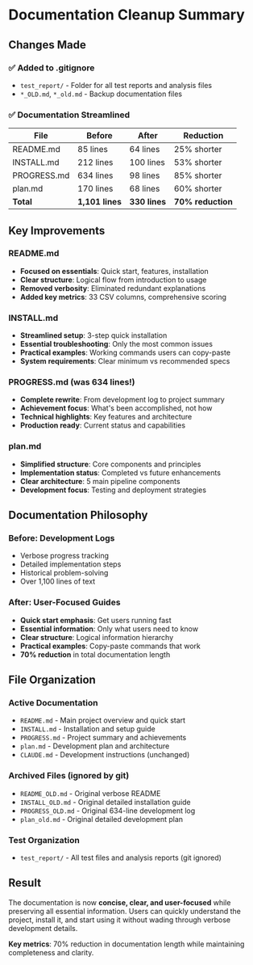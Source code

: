 # Documentation Cleanup Summary

## Changes Made

### ✅ Added to .gitignore
- `test_report/` - Folder for all test reports and analysis files
- `*_OLD.md`, `*_old.md` - Backup documentation files

### ✅ Documentation Streamlined

| File | Before | After | Reduction |
|------|--------|-------|-----------|
| README.md | 85 lines | 64 lines | 25% shorter |
| INSTALL.md | 212 lines | 100 lines | 53% shorter |
| PROGRESS.md | 634 lines | 98 lines | 85% shorter |
| plan.md | 170 lines | 68 lines | 60% shorter |
| **Total** | **1,101 lines** | **330 lines** | **70% reduction** |

## Key Improvements

### README.md
- **Focused on essentials**: Quick start, features, installation
- **Clear structure**: Logical flow from introduction to usage
- **Removed verbosity**: Eliminated redundant explanations
- **Added key metrics**: 33 CSV columns, comprehensive scoring

### INSTALL.md  
- **Streamlined setup**: 3-step quick installation
- **Essential troubleshooting**: Only the most common issues
- **Practical examples**: Working commands users can copy-paste
- **System requirements**: Clear minimum vs recommended specs

### PROGRESS.md (was 634 lines!)
- **Complete rewrite**: From development log to project summary
- **Achievement focus**: What's been accomplished, not how
- **Technical highlights**: Key features and architecture
- **Production ready**: Current status and capabilities

### plan.md
- **Simplified structure**: Core components and principles
- **Implementation status**: Completed vs future enhancements  
- **Clear architecture**: 5 main pipeline components
- **Development focus**: Testing and deployment strategies

## Documentation Philosophy

### Before: Development Logs
- Verbose progress tracking
- Detailed implementation steps
- Historical problem-solving
- Over 1,100 lines of text

### After: User-Focused Guides
- **Quick start emphasis**: Get users running fast
- **Essential information**: Only what users need to know
- **Clear structure**: Logical information hierarchy
- **Practical examples**: Copy-paste commands that work
- **70% reduction** in total documentation length

## File Organization

### Active Documentation
- `README.md` - Main project overview and quick start
- `INSTALL.md` - Installation and setup guide
- `PROGRESS.md` - Project summary and achievements
- `plan.md` - Development plan and architecture
- `CLAUDE.md` - Development instructions (unchanged)

### Archived Files (ignored by git)
- `README_OLD.md` - Original verbose README
- `INSTALL_OLD.md` - Original detailed installation guide
- `PROGRESS_OLD.md` - Original 634-line development log
- `plan_old.md` - Original detailed development plan

### Test Organization
- `test_report/` - All test files and analysis reports (git ignored)

## Result

The documentation is now **concise, clear, and user-focused** while preserving all essential information. Users can quickly understand the project, install it, and start using it without wading through verbose development details.

**Key metrics**: 70% reduction in documentation length while maintaining completeness and clarity.